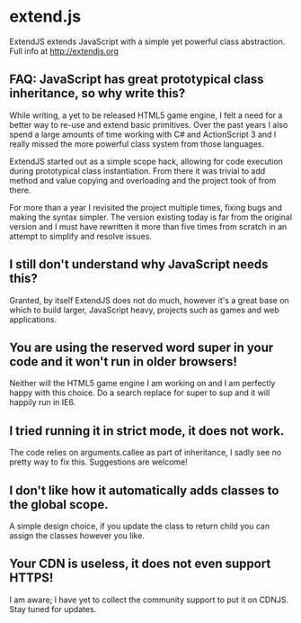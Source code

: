 extend.js
=========

ExtendJS extends JavaScript with a simple yet powerful class abstraction.
Full info at http://extendjs.org

FAQ:
JavaScript has great prototypical class inheritance, so why write this?
-------------------------
While writing, a yet to be released HTML5 game engine, I felt a need for a better way to re-use and extend basic primitives. Over the past years I also spend a large amounts of time working with C# and ActionScript 3 and I really missed the more powerful class system from those languages.

ExtendJS started out as a simple scope hack, allowing for code execution during prototypical class instantiation. From there it was trivial to add method and value copying and overloading and the project took of from there.

For more than a year I revisited the project multiple times, fixing bugs and making the syntax simpler. The version existing today is far from the original version and I must have rewritten it more than five times from scratch in an attempt to simplify and resolve issues.

I still don't understand why JavaScript needs this?
-------------------------
Granted, by itself ExtendJS does not do much, however it's a great base on which to build larger, JavaScript heavy, projects such as games and web applications.

You are using the reserved word super in your code and it won't run in older browsers!
-------------------------
Neither will the HTML5 game engine I am working on and I am perfectly happy with this choice. Do a search replace for super to sup and it will happily run in IE6.

I tried running it in strict mode, it does not work.
-------------------------
The code relies on arguments.callee as part of inheritance, I sadly see no pretty way to fix this. Suggestions are welcome!

I don't like how it automatically adds classes to the global scope.
-------------------------
A simple design choice, if you update the class to return child you can assign the classes however you like.

Your CDN is useless, it does not even support HTTPS!
-------------------------
I am aware; I have yet to collect the community support to put it on CDNJS. Stay tuned for updates.